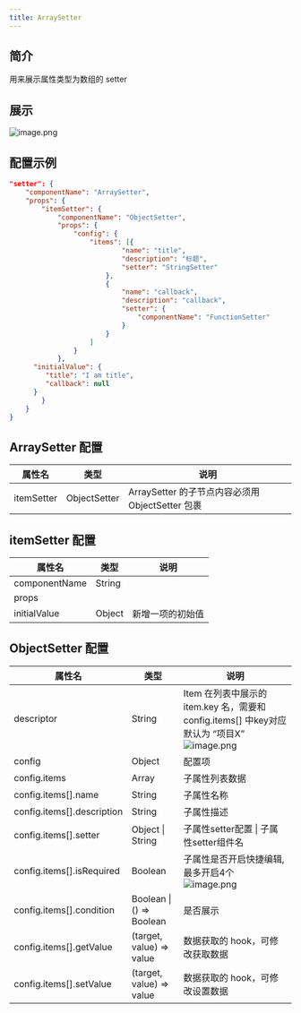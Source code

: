```yaml
---
title: ArraySetter
---
```


## 简介
用来展示属性类型为数组的 setter
## 展示
![image.png](https://img.alicdn.com/imgextra/i3/O1CN01BXCpnh1OFebSSyeDQ_!!6000000001676-2-tps-584-362.png)
## 配置示例
```json
"setter": {
	"componentName": "ArraySetter",
	"props": {
		"itemSetter": {
			"componentName": "ObjectSetter",
			"props": {
				"config": {
					"items": [{
							"name": "title",
							"description": "标题",
							"setter": "StringSetter"
						},
						{
							"name": "callback",
							"description": "callback",
							"setter": {
								"componentName": "FunctionSetter"
							}
						}
					]
				}
			},
      "initialValue": {
       	 "title": "I am title",
         "callback": null
      }
		}
	}
}
```
## ArraySetter 配置

| **属性名** | **类型** | **说明** |
| --- | --- | --- |
| itemSetter | ObjectSetter | ArraySetter 的子节点内容必须用 ObjectSetter 包裹 |

## itemSetter 配置

| **属性名** | **类型** | **说明** |
| --- | --- | --- |
| componentName | String ||
| props |  |  |
| initialValue | Object | 新增一项的初始值 |

## ObjectSetter 配置
| **属性名** | **类型** | **说明** |
| --- | --- | --- |
| descriptor | String | Item 在列表中展示的 item.key 名，需要和 config.items[] 中key对应 默认为 “项目X” ![image.png](https://img.alicdn.com/imgextra/i4/O1CN01Okz1DY1Q17GGJBPDf_!!6000000001915-2-tps-640-372.png) |
| config | Object | 配置项 |
| config.items | Array | 子属性列表数据 |
| config.items[].name | String | 子属性名称 |
| config.items[].description | String | 子属性描述 |
| config.items[].setter | Object &#124; String | 子属性setter配置 &#124; 子属性setter组件名 |
| config.items[].isRequired | Boolean | 子属性是否开启快捷编辑,最多开启4个 ![image.png](https://img.alicdn.com/imgextra/i1/O1CN01EflYAK1IPpiChvjHz_!!6000000000886-2-tps-614-422.png) |
| config.items[].condition | Boolean &#124; () => Boolean | 是否展示 |
| config.items[].getValue | (target, value) => value | 数据获取的 hook，可修改获取数据 |
| config.items[].setValue | (target, value) => value | 数据获取的 hook，可修改设置数据 |
